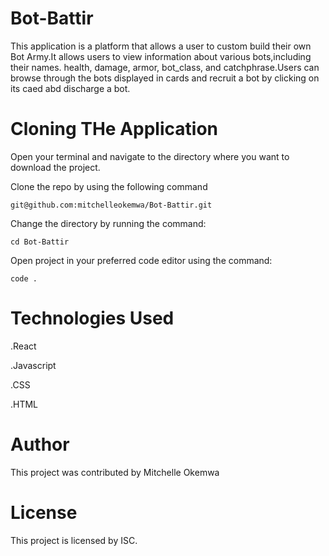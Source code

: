 # Bot-Battir

This application is a platform that allows a user to custom build their own Bot Army.It allows users to view information about various bots,including their names. health, damage, armor, bot_class, and catchphrase.Users can browse through the bots displayed in cards and recruit a bot by clicking on its caed abd discharge a bot.

# Cloning THe Application

Open your terminal  and navigate to the directory where you want to download the project.

Clone the repo by using the following command

    git@github.com:mitchelleokemwa/Bot-Battir.git

Change the directory by running the command:

    cd Bot-Battir

Open project in your preferred code editor using the command:

    code .

# Technologies Used

.React

.Javascript

.CSS

.HTML

# Author

This project was contributed by Mitchelle Okemwa

# License

This project is licensed by ISC.



